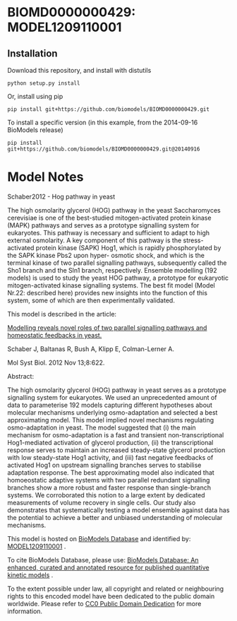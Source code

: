 # BIOMD0000000429: MODEL1209110001

## Installation

Download this repository, and install with distutils

`python setup.py install`

Or, install using pip

`pip install git+https://github.com/biomodels/BIOMD0000000429.git`

To install a specific version (in this example, from the 2014-09-16 BioModels release)

`pip install git+https://github.com/biomodels/BIOMD0000000429.git@20140916`


# Model Notes


Schaber2012 - Hog pathway in yeast

The high osmolarity glycerol (HOG) pathway in the yeast Saccharomyces
cerevisiae is one of the best-studied mitogen-activated protein kinase (MAPK)
pathways and serves as a prototype signalling system for eukaryotes. This
pathway is necessary and sufficient to adapt to high external osmolarity. A
key component of this pathway is the stress-activated protein kinase (SAPK)
Hog1, which is rapidly phosphorylated by the SAPK kinase Pbs2 upon hyper-
osmotic shock, and which is the terminal kinase of two parallel signalling
pathways, subsequently called the Sho1 branch and the Sln1 branch,
respectively. Ensemble modelling (192 models) is used to study the yeast HOG
pathway, a prototype for eukaryotic mitogen-activated kinase signalling
systems. The best fit model (Model Nr.22: described here) provides new
insights into the function of this system, some of which are then
experimentally validated.

This model is described in the article:

[Modelling reveals novel roles of two parallel signalling pathways and
homeostatic feedbacks in yeast.](http://identifiers.org/pubmed/23149687)

Schaber J, Baltanas R, Bush A, Klipp E, Colman-Lerner A.

Mol Syst Biol. 2012 Nov 13;8:622.

Abstract:

The high osmolarity glycerol (HOG) pathway in yeast serves as a prototype
signalling system for eukaryotes. We used an unprecedented amount of data to
parameterise 192 models capturing different hypotheses about molecular
mechanisms underlying osmo-adaptation and selected a best approximating model.
This model implied novel mechanisms regulating osmo-adaptation in yeast. The
model suggested that (i) the main mechanism for osmo-adaptation is a fast and
transient non-transcriptional Hog1-mediated activation of glycerol production,
(ii) the transcriptional response serves to maintain an increased steady-state
glycerol production with low steady-state Hog1 activity, and (iii) fast
negative feedbacks of activated Hog1 on upstream signalling branches serves to
stabilise adaptation response. The best approximating model also indicated
that homoeostatic adaptive systems with two parallel redundant signalling
branches show a more robust and faster response than single-branch systems. We
corroborated this notion to a large extent by dedicated measurements of volume
recovery in single cells. Our study also demonstrates that systematically
testing a model ensemble against data has the potential to achieve a better
and unbiased understanding of molecular mechanisms.

This model is hosted on [BioModels Database](http://www.ebi.ac.uk/biomodels/)
and identified by:
[MODEL1209110001](http://identifiers.org/biomodels.db/MODEL1209110001) .

To cite BioModels Database, please use: [BioModels Database: An enhanced,
curated and annotated resource for published quantitative kinetic
models](http://identifiers.org/pubmed/20587024) .

To the extent possible under law, all copyright and related or neighbouring
rights to this encoded model have been dedicated to the public domain
worldwide. Please refer to [CC0 Public Domain
Dedication](http://creativecommons.org/publicdomain/zero/1.0/) for more
information.


